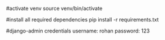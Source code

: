 #activate venv
source venv/bin/activate


#install all required dependencies
pip install -r requirements.txt



#django-admin credentials
username: rohan
password: 123
